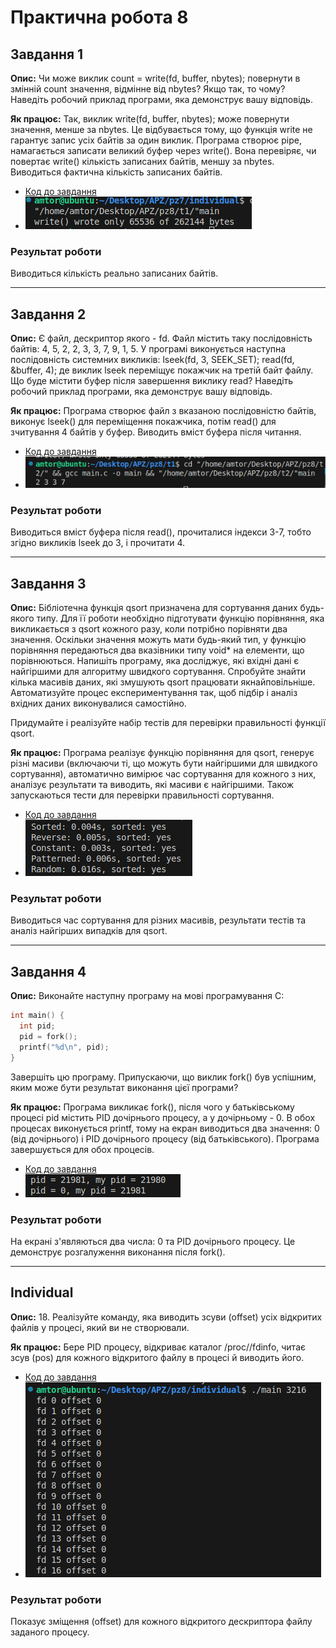 # Практична робота 8

## Завдання 1
**Опис:**
 Чи може виклик count = write(fd, buffer, nbytes); повернути в змінній count значення, відмінне від nbytes? Якщо так, то чому? Наведіть робочий приклад програми, яка демонструє вашу відповідь.

**Як працює:**
Так, виклик write(fd, buffer, nbytes); може повернути значення, менше за nbytes. Це відбувається тому, що функція write не гарантує запис усіх байтів за один виклик.
Програма створює pipe, намагається записати великий буфер через write(). Вона перевіряє, чи повертає write() кількість записаних байтів, меншу за nbytes. Виводиться фактична кількість записаних байтів. 

- [Код до завдання](t1/main.c)
- ![Зображення](t1/result.png)

### Результат роботи

Виводиться кількість реально записаних байтів.

---
## Завдання 2
**Опис:**
Є файл, дескриптор якого - fd. Файл містить таку послідовність байтів: 4, 5, 2, 2, 3, 3, 7, 9, 1, 5. У програмі виконується наступна послідовність системних викликів:
lseek(fd, 3, SEEK_SET);
read(fd, &buffer, 4);
де виклик lseek переміщує покажчик на третій байт файлу. Що буде містити буфер після завершення виклику read? Наведіть робочий приклад програми, яка демонструє вашу відповідь.

**Як працює:**
Програма створює файл з вказаною послідовністю байтів, виконує lseek() для переміщення покажчика, потім read() для зчитування 4 байтів у буфер. Виводить вміст буфера після читання.

- [Код до завдання](t2/main.c)
- ![Зображення](t2/result.png)

### Результат роботи

Виводиться вміст буфера після read(), прочиталися індекси 3-7, тобто згідно викликів lseek до 3, і прочитати 4.

---
## Завдання 3
**Опис:**
Бібліотечна функція qsort призначена для сортування даних будь-якого типу. Для її роботи необхідно підготувати функцію порівняння, яка викликається з qsort кожного разу, коли потрібно порівняти два значення.
Оскільки значення можуть мати будь-який тип, у функцію порівняння передаються два вказівники типу void* на елементи, що порівнюються.
Напишіть програму, яка досліджує, які вхідні дані є найгіршими для алгоритму швидкого сортування. Спробуйте знайти кілька масивів даних, які змушують qsort працювати якнайповільніше. Автоматизуйте процес експериментування так, щоб підбір і аналіз вхідних даних виконувалися самостійно.

Придумайте і реалізуйте набір тестів для перевірки правильності функції qsort.

**Як працює:**
Програма реалізує функцію порівняння для qsort, генерує різні масиви (включаючи ті, що можуть бути найгіршими для швидкого сортування), автоматично вимірює час сортування для кожного з них, аналізує результати та виводить, які масиви є найгіршими. Також запускаються тести для перевірки правильності сортування.

- [Код до завдання](t3/main.c)
- ![Зображення](t3/result.png)

### Результат роботи

Виводиться час сортування для різних масивів, результати тестів та аналіз найгірших випадків для qsort.

---
## Завдання 4
**Опис:**
 Виконайте наступну програму на мові програмування С:
```c
int main() {
  int pid;
  pid = fork();
  printf("%d\n", pid);
}
```
Завершіть цю програму. Припускаючи, що виклик fork() був успішним, яким може бути результат виконання цієї програми?

**Як працює:**
Програма викликає fork(), після чого у батьківському процесі pid містить PID дочірнього процесу, а у дочірньому - 0. В обох процесах виконується printf, тому на екран виводиться два значення: 0 (від дочірнього) і PID дочірнього процесу (від батьківського). Програма завершується для обох процесів.

- [Код до завдання](t4/main.c)
- ![Зображення](t4/result.png)

### Результат роботи

На екрані з'являються два числа: 0 та PID дочірнього процесу. Це демонструє розгалуження виконання після fork().

---
## Individual
**Опис:**
18. Реалізуйте команду, яка виводить зсуви (offset) усіх відкритих файлів у процесі, який ви не створювали.

**Як працює:**
Бере PID процесу, відкриває каталог /proc/<pid>/fdinfo, читає зсув (pos) для кожного відкритого файлу в процесі й виводить його.

- [Код до завдання](individual/main.c)
- ![Зображення](individual/result.png)

### Результат роботи
Показує зміщення (offset) для кожного відкритого дескриптора файлу заданого процесу.